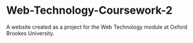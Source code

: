 # Web-Technology-Coursework-2
A website created as a project for the Web Technology module at Oxford Brookes University.
